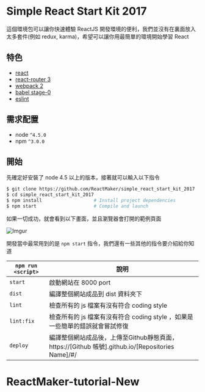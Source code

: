# Simple React Start Kit 2017

這個環境包可以讓你快速體驗 ReactJS 開發環境的便利，我們並沒有在裏面放入太多套件(例如 redux, karma)，希望可以讓你用最簡單的環境開始學習 React

## 特色

* [react](https://github.com/facebook/react)
* [react-router 3](https://github.com/rackt/react-router)
* [webpack 2](https://github.com/webpack/webpack)
* [babel stage-0 ](https://github.com/babel/babel)
* [eslint](http://eslint.org)

## 需求配置
* node `^4.5.0`
* npm `^3.0.0`

## 開始

先確定好安裝了 node 4.5 以上的版本，接著就可以輸入以下指令

```bash
$ git clone https://github.com/ReactMaker/simple_react_start_kit_2017
$ cd simple_react_start_kit_2017
$ npm install                   # Install project dependencies
$ npm start                     # Compile and launch
```

如果一切成功，就會看到以下畫面，並且瀏覽器會打開的範例頁面

![Imgur](http://i.imgur.com/14aROBn.png)

開發當中最常用到的是 `npm start` 指令，我們還有一些其他的指令要介紹給你知道

| `npm run <script>` | 說明                                                                         |
|--------------------|------------------------------------------------------------------------------|
| `start`            | 啟動網站在 8000 port                                                         |
| `dist`             | 編譯整個網站成品到 dist 資料夾下                                             |
| `lint`             | 檢查所有的 js 檔案有沒有符合 coding style                                    |
| `lint:fix`         | 檢查所有的 js 檔案有沒有符合 coding style ，如果是一些簡單的錯誤就會嘗試修復 |
| `deploy`           | 編譯整個網站成品後，上傳至Github靜態頁面，https://[Github 帳號].github.io/[Repositories Name]/#/ |

# ReactMaker-tutorial-New
